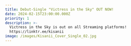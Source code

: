 ```yaml
---
title: Debut-Single "Victress in the Sky" OUT NOW!
date: 2024-02-15T23:00:00.000Z
priority: 1
description: >-
  Victress in the Sky is out on all Streaming platforms!
  https://linktr.ee/kisanii
image: /images/Kisanii_Cover_Single_02.jpg
---
```


